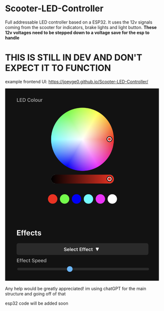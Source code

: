 # Scooter-LED-Controller
Full addressable LED controller based on a ESP32. It uses the 12v signals coming from the scooter for indicators, brake lights and light button. **These 12v voltages need to be stepped down to a voltage save for the esp to handle**

# THIS IS STILL IN DEV AND DON'T EXPECT IT TO FUNCTION

example frontend UI:
https://joeyge0.github.io/Scooter-LED-Controller/

![DEV UI](DEV%20UI.png)


Any help would be greatly appreciated! im using chatGPT for the main structure and going off of that


esp32 code will be added soon

